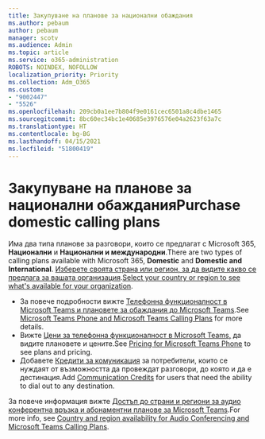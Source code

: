 ```yaml
---
title: Закупуване на планове за национални обаждания
ms.author: pebaum
author: pebaum
manager: scotv
ms.audience: Admin
ms.topic: article
ms.service: o365-administration
ROBOTS: NOINDEX, NOFOLLOW
localization_priority: Priority
ms.collection: Adm_O365
ms.custom:
- "9002447"
- "5526"
ms.openlocfilehash: 209cb0a1ee7b804f9e0161cec6501a8c4dbe1465
ms.sourcegitcommit: 8bc60ec34bc1e40685e3976576e04a2623f63a7c
ms.translationtype: HT
ms.contentlocale: bg-BG
ms.lasthandoff: 04/15/2021
ms.locfileid: "51800419"
---
```

# <a name="purchase-domestic-calling-plans"></a><span data-ttu-id="0674d-102">Закупуване на планове за национални обаждания</span><span class="sxs-lookup"><span data-stu-id="0674d-102">Purchase domestic calling plans</span></span>

<span data-ttu-id="0674d-103">Има два типа планове за разговори, които се предлагат с Microsoft 365, **Национални** и **Национални и международни**.</span><span class="sxs-lookup"><span data-stu-id="0674d-103">There are two types of calling plans available with Microsoft 365, **Domestic** and **Domestic and International**.</span></span> <span data-ttu-id="0674d-104">[Изберете своята страна или регион, за да видите какво се предлага за вашата организация](https://docs.microsoft.com/MicrosoftTeams/country-and-region-availability-for-audio-conferencing-and-calling-plans/country-and-region-availability-for-audio-conferencing-and-calling-plans#select-your-country-or-region-to-see-whats-available-for-your-organization).</span><span class="sxs-lookup"><span data-stu-id="0674d-104">[Select your country or region to see what's available for your organization](https://docs.microsoft.com/MicrosoftTeams/country-and-region-availability-for-audio-conferencing-and-calling-plans/country-and-region-availability-for-audio-conferencing-and-calling-plans#select-your-country-or-region-to-see-whats-available-for-your-organization).</span></span>

- <span data-ttu-id="0674d-105">За повече подробности вижте [Телефонна функционалност в Microsoft Teams и плановете за обаждания до Microsoft Teams](https://docs.microsoft.com/MicrosoftTeams/calling-plan-landing-page).</span><span class="sxs-lookup"><span data-stu-id="0674d-105">See [Microsoft Teams Phone and Microsoft Teams Calling Plans](https://docs.microsoft.com/MicrosoftTeams/calling-plan-landing-page) for more details.</span></span>
- <span data-ttu-id="0674d-106">Вижте [Цени за телефонна функционалност в Microsoft Teams,](https://www.microsoft.com/microsoft-365/microsoft-teams/voice-calling#Requirements) да видите плановете и цените.</span><span class="sxs-lookup"><span data-stu-id="0674d-106">See [Pricing for Microsoft Teams Phone](https://www.microsoft.com/microsoft-365/microsoft-teams/voice-calling#Requirements) to see plans and pricing.</span></span>
- <span data-ttu-id="0674d-107">Добавете [Кредити за комуникация](https://docs.microsoft.com/MicrosoftTeams/country-and-region-availability-for-audio-conferencing-and-calling-plans/country-and-region-availability-for-audio-conferencing-and-calling-plans#communications-credits) за потребители, които се нуждаят от възможността да провеждат разговори, до която и да е дестинация.</span><span class="sxs-lookup"><span data-stu-id="0674d-107">Add [Communication Credits](https://docs.microsoft.com/MicrosoftTeams/country-and-region-availability-for-audio-conferencing-and-calling-plans/country-and-region-availability-for-audio-conferencing-and-calling-plans#communications-credits) for users that need the ability to dial out to any destination.</span></span>

<span data-ttu-id="0674d-108">За повече информация вижте [Достъп до страни и региони за аудио конферентна връзка и абонаментни планове за Microsoft Teams](https://docs.microsoft.com/MicrosoftTeams/country-and-region-availability-for-audio-conferencing-and-calling-plans/country-and-region-availability-for-audio-conferencing-and-calling-plans).</span><span class="sxs-lookup"><span data-stu-id="0674d-108">For more info, see [Country and region availability for Audio Conferencing and Microsoft Teams Calling Plans](https://docs.microsoft.com/MicrosoftTeams/country-and-region-availability-for-audio-conferencing-and-calling-plans/country-and-region-availability-for-audio-conferencing-and-calling-plans).</span></span> 
